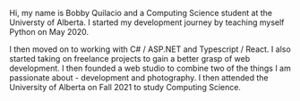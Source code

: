 Hi, my name is Bobby Quilacio and a Computing Science student at the Universty of Alberta. I started my development journey by teaching myself Python on May 2020.

I then moved on to working with C# / ASP.NET and Typescript / React. I also started taking on freelance projects to gain a better grasp of web development. I then founded a web studio to combine two of the things I am passionate about - development and photography. I then attended the University of Alberta on Fall 2021 to study Computing Science.


